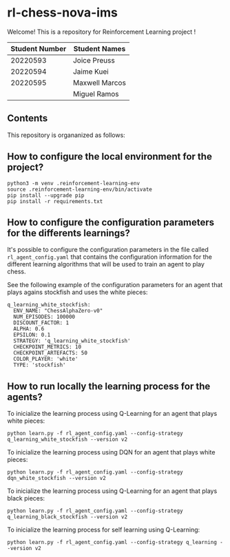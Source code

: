 # rl-chess-nova-ims

Welcome! This is a repository for Reinforcement Learning project ! 

| Student Number | Student Names |
|---|---|
| 20220593 | Joice Preuss | 
| 20220594 | Jaime Kuei | 
| 20220595 | Maxwell Marcos | 
|  | Miguel Ramos |

## Contents
This repository is organanized as follows:

## How to configure the local environment for the project?

 ```
python3 -m venv .reinforcement-learning-env
source .reinforcement-learning-env/bin/activate
pip install --upgrade pip
pip install -r requirements.txt
 ```

## How to configure the configuration parameters for the differents learnings?

It's possible to configure the configuration parameters in the file called `rl_agent_config.yaml` that contains the configuration information for the different learning algorithms that will be used to train an agent to play chess.

See the following example of the configuration parameters for an agent that plays agains stockfish and uses the white pieces:

```
q_learning_white_stockfish:
  ENV_NAME: "ChessAlphaZero-v0"
  NUM_EPISODES: 100000
  DISCOUNT_FACTOR: 1
  ALPHA: 0.6
  EPSILON: 0.1
  STRATEGY: 'q_learning_white_stockfish'
  CHECKPOINT_METRICS: 10
  CHECKPOINT_ARTEFACTS: 50
  COLOR_PLAYER: 'white'
  TYPE: 'stockfish'
```

## How to run locally the learning process for the agents?

To inicialize the learning process using Q-Learning for an agent that plays white pieces:
```
python learn.py -f rl_agent_config.yaml --config-strategy q_learning_white_stockfish --version v2
```

To inicialize the learning process using DQN for an agent that plays white pieces:
```
python learn.py -f rl_agent_config.yaml --config-strategy dqn_white_stockfish --version v2
```

To inicialize the learning process using Q-Learning for an agent that plays black pieces:
```
python learn.py -f rl_agent_config.yaml --config-strategy q_learning_black_stockfish --version v2
```

To inicialize the learning process for self learning using Q-Learning:
```
python learn.py -f rl_agent_config.yaml --config-strategy q_learning --version v2
```